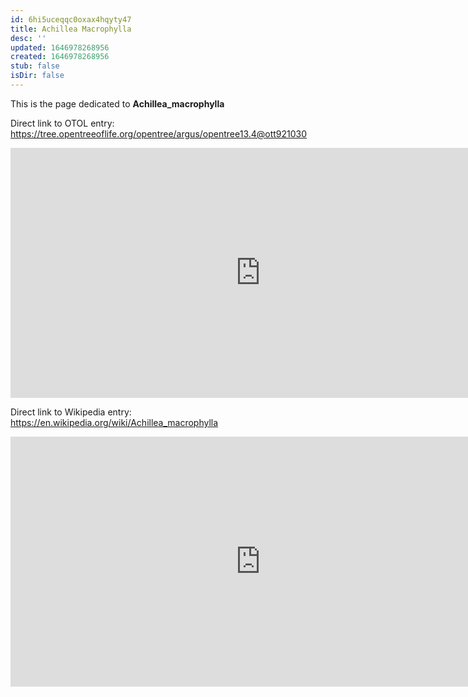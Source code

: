 ```yaml
---
id: 6hi5uceqqc0oxax4hqyty47
title: Achillea Macrophylla
desc: ''
updated: 1646978268956
created: 1646978268956
stub: false
isDir: false
---
```

This is the page dedicated to **Achillea_macrophylla**


Direct link to OTOL entry: https://tree.opentreeoflife.org/opentree/argus/opentree13.4@ott921030



<html>
    <body>
    <iframe src="https://tree.opentreeoflife.org/opentree/argus/opentree13.4@ott921030"
    width="800" height="400" frameborder="0" allowfullscreen> </iframe>
    </body>
</html>
    


Direct link to Wikipedia entry: https://en.wikipedia.org/wiki/Achillea_macrophylla



<html>
    <body>
    <iframe src="https://en.wikipedia.org/wiki/Achillea_macrophylla"
    width="800" height="400" frameborder="0" allowfullscreen> </iframe>
    </body>
</html>
    
